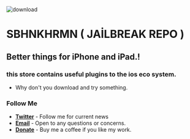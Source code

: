 ![download](https://github.com/sbhnkhrmn/sbhnkhrmn.github.io/raw/master/ikonlar/ReadmeRepoBanner.png)

# SBHNKHRMN ( JAİLBREAK REPO )
## Better things for iPhone and iPad.!
### this store contains useful plugins to the ios eco system.
* Why don't you download and try something.

### Follow Me
* [**Twitter**](https://twitter.com/sbhnkhrmn) - Follow me for current news
* [**Email**](mailto:khrmn.sbhn@gmail.com) - Open to any questions or concerns.
* [**Donate**](https://paypal.me/SHero) - Buy me a coffee if you like my work.
